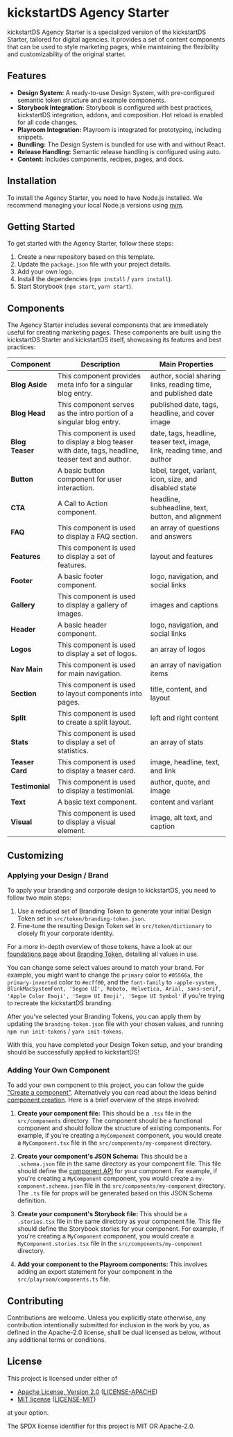 # kickstartDS Agency Starter

kickstartDS Agency Starter is a specialized version of the kickstartDS Starter, tailored for digital agencies. It provides a set of content components that can be used to style marketing pages, while maintaining the flexibility and customizability of the original starter.

## Features

- **Design System:** A ready-to-use Design System, with pre-configured semantic token structure and example components.
- **Storybook Integration:** Storybook is configured with best practices, kickstartDS integration, addons, and composition. Hot reload is enabled for all code changes.
- **Playroom Integration:** Playroom is integrated for prototyping, including snippets.
- **Bundling:** The Design System is bundled for use with and without React.
- **Release Handling:** Semantic release handling is configured using auto.
- **Content:** Includes components, recipes, pages, and docs.

## Installation

To install the Agency Starter, you need to have Node.js installed. We recommend managing your local Node.js versions using [nvm](https://github.com/nvm-sh/nvm).

## Getting Started

To get started with the Agency Starter, follow these steps:

1. Create a new repository based on this template.
2. Update the `package.json` file with your project details.
3. Add your own logo.
4. Install the dependencies (`npm install` / `yarn install`).
5. Start Storybook (`npm start`, `yarn start`).

## Components

The Agency Starter includes several components that are immediately useful for creating marketing pages. These components are built using the kickstartDS Starter and kickstartDS itself, showcasing its features and best practices:

| Component       | Description                                                                                        | Main Properties                                                          |
| --------------- | -------------------------------------------------------------------------------------------------- | ------------------------------------------------------------------------ |
| **Blog Aside**  | This component provides meta info for a singular blog entry.                                       | author, social sharing links, reading time, and published date           |
| **Blog Head**   | This component serves as the intro portion of a singular blog entry.                               | published date, tags, headline, and cover image                          |
| **Blog Teaser** | This component is used to display a blog teaser with date, tags, headline, teaser text and author. | date, tags, headline, teaser text, image, link, reading time, and author |
| **Button**      | A basic button component for user interaction.                                                     | label, target, variant, icon, size, and disabled state                   |
| **CTA**         | A Call to Action component.                                                                        | headline, subheadline, text, button, and alignment                       |
| **FAQ**         | This component is used to display a FAQ section.                                                   | an array of questions and answers                                        |
| **Features**    | This component is used to display a set of features.                                               | layout and features                                                      |
| **Footer**      | A basic footer component.                                                                          | logo, navigation, and social links                                       |
| **Gallery**     | This component is used to display a gallery of images.                                             | images and captions                                                      |
| **Header**      | A basic header component.                                                                          | logo, navigation, and social links                                       |
| **Logos**       | This component is used to display a set of logos.                                                  | an array of logos                                                        |
| **Nav Main**    | This component is used for main navigation.                                                        | an array of navigation items                                             |
| **Section**     | This component is used to layout components into pages.                                            | title, content, and layout                                               |
| **Split**       | This component is used to create a split layout.                                                   | left and right content                                                   |
| **Stats**       | This component is used to display a set of statistics.                                             | an array of stats                                                        |
| **Teaser Card** | This component is used to display a teaser card.                                                   | image, headline, text, and link                                          |
| **Testimonial** | This component is used to display a testimonial.                                                   | author, quote, and image                                                 |
| **Text**        | A basic text component.                                                                            | content and variant                                                      |
| **Visual**      | This component is used to display a visual element.                                                | image, alt text, and caption                                             |

## Customizing

### Applying your Design / Brand

To apply your branding and corporate design to kickstartDS, you need to follow two main steps:

1. Use a reduced set of Branding Token to generate your initial Design Token set in `src/token/branding-token.json`.
2. Fine-tune the resulting Design Token set in `src/token/dictionary` to closely fit your corporate identity.

For a more in-depth overview of those tokens, have a look at our [foundations page](https://www.kickstartds.com/docs/foundations/token/) about [Branding Token](https://www.kickstartds.com/docs/foundations/token/branding-token/), detailing all values in use.

You can change some select values around to match your brand. For example, you might want to change the `primary` color to `#05566a`, the `primary-inverted` color to `#ecff00`, and the `font-family` to `-apple-system, BlinkMacSystemFont, 'Segoe UI', Roboto, Helvetica, Arial, sans-serif, 'Apple Color Emoji', 'Segoe UI Emoji', 'Segoe UI Symbol'` if you're trying to recreate the kickstartDS branding.

After you've selected your Branding Tokens, you can apply them by updating the `branding-token.json` file with your chosen values, and running `npm run init-tokens` / `yarn init-tokens`.

With this, you have completed your Design Token setup, and your branding should be successfully applied to kickstartDS!

### Adding Your Own Component

To add your own component to this project, you can follow the guide ["Create a component"](https://www.kickstartds.com/docs/guides/examples/components/teaser-card/). Alternatively you can read about the ideas behind [component creation](https://www.kickstartds.com/docs/guides/components/create/). Here is a brief overview of the steps involved:

1. **Create your component file:** This should be a `.tsx` file in the `src/components` directory. The component should be a functional component and should follow the structure of existing components. For example, if you're creating a `MyComponent` component, you would create a `MyComponent.tsx` file in the `src/components/my-component` directory.

2. **Create your component's JSON Schema:** This should be a `.schema.json` file in the same directory as your component file. This file should define the [component API](https://www.kickstartds.com/docs/foundations/components/component-api/) for your component. For example, if you're creating a `MyComponent` component, you would create a `my-component.schema.json` file in the `src/components/my-component` directory. The `.ts` file for props will be generated based on this JSON Schema definition.

3. **Create your component's Storybook file:** This should be a `.stories.tsx` file in the same directory as your component file. This file should define the Storybook stories for your component. For example, if you're creating a `MyComponent` component, you would create a `MyComponent.stories.tsx` file in the `src/components/my-component` directory.

4. **Add your component to the Playroom components:** This involves adding an export statement for your component in the `src/playroom/components.ts` file.

## Contributing

Contributions are welcome. Unless you explicitly state otherwise, any contribution intentionally submitted for inclusion in the work by you, as defined in the Apache-2.0 license, shall be dual licensed as below, without any additional terms or conditions.

## License

This project is licensed under either of

- [Apache License, Version 2.0](https://www.apache.org/licenses/LICENSE-2.0) ([LICENSE-APACHE](LICENSE-APACHE))
- [MIT license](https://opensource.org/license/mit/) ([LICENSE-MIT](LICENSE-MIT))

at your option.

The SPDX license identifier for this project is MIT OR Apache-2.0.
